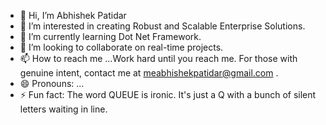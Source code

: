 - 👋 Hi, I’m Abhishek Patidar
- 👀 I’m interested in creating Robust and Scalable Enterprise Solutions.
- 🌱 I’m currently learning Dot Net Framework.
- 💞️ I’m looking to collaborate on real-time projects.
- 📫 How to reach me ...Work hard until you reach me. For those with genuine intent, contact me at meabhishekpatidar@gmail.com .
- 😄 Pronouns: ...
- ⚡ Fun fact: The word QUEUE is ironic. It's just a Q with a bunch of silent letters waiting in line.

<!---
MiabhishekPatidar/MiabhishekPatidar is a ✨ special ✨ repository because its `README.md` (this file) appears on your GitHub profile.
You can click the Preview link to take a look at your changes.
--->

